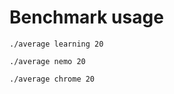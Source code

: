 # Benchmark usage

```shell
./average learning 20
```

```shell
./average nemo 20
```

```shell
./average chrome 20
```
